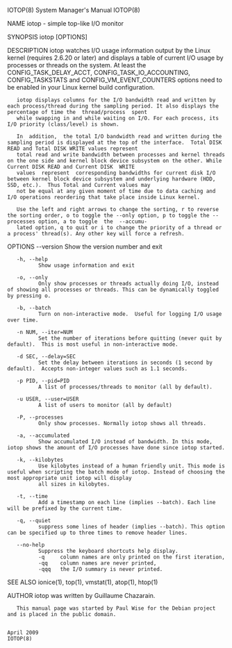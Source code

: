 IOTOP(8)                                                                          System Manager's Manual                                                                         IOTOP(8)

NAME
       iotop - simple top-like I/O monitor

SYNOPSIS
       iotop [OPTIONS]

DESCRIPTION
       iotop watches I/O usage information output by the Linux kernel (requires 2.6.20 or later) and displays a table of current I/O usage by processes or threads on the system. At least
       the CONFIG_TASK_DELAY_ACCT, CONFIG_TASK_IO_ACCOUNTING, CONFIG_TASKSTATS and CONFIG_VM_EVENT_COUNTERS options need to be enabled in your Linux kernel build configuration.

       iotop displays columns for the I/O bandwidth read and written by each process/thread during the sampling period. It also displays the percentage of time the  thread/process  spent
       while swapping in and while waiting on I/O. For each process, its I/O priority (class/level) is shown.

       In  addition,  the total I/O bandwidth read and written during the sampling period is displayed at the top of the interface.  Total DISK READ and Total DISK WRITE values represent
       total read and write bandwidth between processes and kernel threads on the one side and kernel block device subsystem on the other. While Current DISK READ and Current DISK  WRITE
       values  represent  corresponding bandwidths for current disk I/O between kernel block device subsystem and underlying hardware (HDD, SSD, etc.).  Thus Total and Current values may
       not be equal at any given moment of time due to data caching and I/O operations reordering that take place inside Linux kernel.

       Use the left and right arrows to change the sorting, r to reverse the sorting order, o to toggle the --only option, p to toggle the --processes option, a to toggle  the  --accumu‐
       lated option, q to quit or i to change the priority of a thread or a process' thread(s). Any other key will force a refresh.

OPTIONS
       --version
              Show the version number and exit

       -h, --help
              Show usage information and exit

       -o, --only
              Only show processes or threads actually doing I/O, instead of showing all processes or threads. This can be dynamically toggled by pressing o.

       -b, --batch
              Turn on non-interactive mode.  Useful for logging I/O usage over time.

       -n NUM, --iter=NUM
              Set the number of iterations before quitting (never quit by default).  This is most useful in non-interactive mode.

       -d SEC, --delay=SEC
              Set the delay between iterations in seconds (1 second by default).  Accepts non-integer values such as 1.1 seconds.

       -p PID, --pid=PID
              A list of processes/threads to monitor (all by default).

       -u USER, --user=USER
              A list of users to monitor (all by default)

       -P, --processes
              Only show processes. Normally iotop shows all threads.

       -a, --accumulated
              Show accumulated I/O instead of bandwidth. In this mode, iotop shows the amount of I/O processes have done since iotop started.

       -k, --kilobytes
              Use kilobytes instead of a human friendly unit. This mode is useful when scripting the batch mode of iotop. Instead of choosing the most appropriate unit iotop will display
              all sizes in kilobytes.

       -t, --time
              Add a timestamp on each line (implies --batch). Each line will be prefixed by the current time.

       -q, --quiet
              suppress some lines of header (implies --batch). This option can be specified up to three times to remove header lines.

       --no-help
              Suppress the keyboard shortcuts help display.
              -q     column names are only printed on the first iteration,
              -qq    column names are never printed,
              -qqq   the I/O summary is never printed.

SEE ALSO
       ionice(1), top(1), vmstat(1), atop(1), htop(1)

AUTHOR
       iotop was written by Guillaume Chazarain.

       This manual page was started by Paul Wise for the Debian project and is placed in the public domain.

                                                                                        April 2009                                                                                IOTOP(8)
